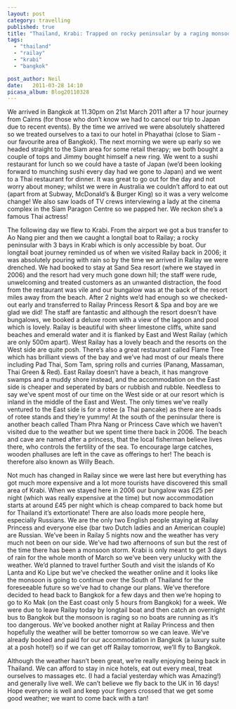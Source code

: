 ```yaml
---
layout: post
category: travelling
published: true
title: "Thailand, Krabi: Trapped on rocky peninsular by a raging monsoon storm!"
tags: 
  - "thailand"
  - "railay"
  - "krabi"
  - "bangkok"

post_author: Neil
date:   2011-03-28 14:10
picasa_album: Blog20110328
---
```

We arrived in Bangkok at 11.30pm on 21st March 2011 after a 17 hour journey from Cairns (for those who don’t know we had to cancel our trip to Japan due to recent events). By the time we arrived we were absolutely shattered so we treated ourselves to a taxi to our hotel in Phayathai (close to Siam - our favourite area of Bangkok). The next morning we were up early so we headed straight to the Siam area for some retail therapy; we both bought a couple of tops and Jimmy bought himself a new ring. We went to a sushi restaurant for lunch so we could have a taste of Japan (we’d been looking forward to munching sushi every day had we gone to Japan) and we went to a Thai restaurant for dinner. It was great to go out for the day and not worry about money; whilst we were in Australia we couldn’t afford to eat out (apart from at Subway, McDonald’s & Burger King) so it was a very welcome change! We also saw loads of TV crews interviewing a lady at the cinema complex in the Siam Paragon Centre so we papped her. We reckon she’s a famous Thai actress!

The following day we flew to Krabi. From the airport we got a bus transfer to Ao Nang pier and then we caught a longtail boat to Railay; a rocky peninsular with 3 bays in Krabi which is only accessible by boat. Our longtail boat journey reminded us of when we visited Railay back in 2006; it was absolutely pouring with rain so by the time we arrived in Railay we were drenched. We had booked to stay at Sand Sea resort (where we stayed in 2006) and the resort had very much gone down hill; the staff were rude, unwelcoming and treated customers as an unwanted distraction, the food from the restaurant was vile and our bungalow was at the back of the resort miles away from the beach. After 2 nights we’d had enough so we checked-out early and transferred to Railay Princess Resort & Spa and boy are we glad we did! The staff are fantastic and although the resort doesn’t have bungalows, we booked a deluxe room with a view of the lagoon and pool which is lovely. Railay is beautiful with sheer limestone cliffs, white sand beaches and emerald water and it is flanked by East and West Railay (which are only 500m apart). West Railay has a lovely beach and the resorts on the West side are quite posh. There’s also a great restaurant called Flame Tree which has brilliant views of the bay and we’ve had most of our meals there including Pad Thai, Som Tam, spring rolls and curries (Panang, Massaman, Thai Green & Red). East Railay doesn’t have a beach, it has mangrove swamps and a muddy shore instead, and the accommodation on the East side is cheaper and seperated by bars or rubbish and rubble. Needless to say we’ve spent most of our time on the West side or at our resort which is inland in the middle of the East and West. The only times we’ve really ventured to the East side is for a rotee (a Thai pancake) as there are loads of rotee stands and they’re yummy! At the south of the peninsular there is another beach called Tham Phra Nang or Princess Cave which we haven’t visited due to the weather but we spent time there back in 2006. The beach and cave are named after a princess, that the local fisherman believe lives there, who controls the fertility of the sea. To encourage large catches, wooden phalluses are left in the cave as offerings to her! The beach is therefore also known as Willy Beach.

Not much has changed in Railay since we were last here but everything has got much more expensive and a lot more tourists have discovered this small area of Krabi. When we stayed here in 2006 our bungalow was £25 per night (which was really expensive at the time) but now accommodation starts at around £45 per night which is cheap compared to back home but for Thailand it’s extortionate! There are also loads more people here, especially Russians. We are the only two English people staying at Railay Princess and everyone else (bar two Dutch ladies and an American couple) are Russian. We’ve been in Railay 5 nights now and the weather has very much not been on our side. We’ve had two afternoons of sun but the rest of the time there has been a monsoon storm. Krabi is only meant to get 3 days of rain for the whole month of March so we’ve been very unlucky with the weather. We’d planned to travel further South and visit the islands of Ko Lanta and Ko Lipe but we’ve checked the weather online and it looks like the monsoon is going to continue over the South of Thailand for the foreseeable future so we’ve had to change our plans. We’ve therefore decided to head back to Bangkok for a few days and then we’re hoping to go to Ko Mak (on the East coast only 5 hours from Bangkok) for a week. We were due to leave Railay today by longtail boat and then catch an overnight bus to Bangkok but the monsoon is raging so no boats are running as it’s too dangerous. We’ve booked another night at Railay Princess and then hopefully the weather will be better tomorrow so we can leave. We’ve already booked and paid for our accommodation in Bangkok (a luxury suite at a posh hotel!) so if we can get off Railay tomorrow, we’ll fly to Bangkok.

Although the weather hasn’t been great, we’re really enjoying being back in Thailand. We can afford to stay in nice hotels, eat out every meal, treat ourselves to massages etc. (I had a facial yesterday which was Amazing!) and generally live well. We can’t believe we fly back to the UK in 16 days! Hope everyone is well and keep your fingers crossed that we get some good weather; we want to come back with a tan!